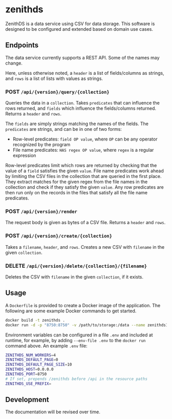 # zenithds

ZenithDS is a data service using CSV for data storage. This software is designed to be configured and extended based on domain use cases.

## Endpoints

The data service currently supports a REST API. Some of the names may change.

Here, unless otherwise noted, a `header` is a list of fields/columns as strings, and `rows` is a list of lists with values as strings.

### POST `/api/{version}/query/{collection}`
  
Queries the data in a `collection`. Takes `predicates` that can influence the rows returned, and `fields` which influence the fields/columns returned. Returns a `header` and `rows`.

The `fields` are simply strings matching the names of the fields. The `predicates` are strings, and can be in one of two forms:

- Row-level predicates: `field OP value`, where `OP` can be any operator recognized by the program
- File name predicates: `HAS regex OP value`, where `regex` is a regular expression

Row-level predicates limit which rows are returned by checking that the value of a `field` satisfies the given `value`. File name predicates work ahead by limiting the CSV files in the collection that are queried in the first place. They extract matches for the given regex from the file names in the collection and check if they satisfy the given `value`. Any row predicates are then run only on the records in the files that satisfy all the file name predicates.

### POST `/api/{version}/render`
  
The request body is given as bytes of a CSV file. Returns a `header` and `rows`.

### POST `/api/{version}/create/{collection}`

Takes a `filename`, `header`, and `rows`. Creates a new CSV with `filename` in the given `collection`.

### DELETE `/api/{version}/delete/{collection}/{filename}`

Deletes the CSV with `filename` in the given `collection`, if it exists.


## Usage

A `Dockerfile` is provided to create a Docker image of the application. The following are some example Docker commands to get started.

```sh
docker build -t zenithds .
docker run -d -p "8750:8750" -v /path/to/storage:/data --name zenithds1 zenithds
```

Environment variables can be configured in a file `.env` and included at runtime, for example, by adding `--env-file .env` to the `docker run` command above. An example `.env` file:

```sh
ZENITHDS_NUM_WORKERS=4
ZENITHDS_DEFAULT_PAGE=0
ZENITHDS_DEFAULT_PAGE_SIZE=10
ZENITHDS_HOST=0.0.0.0
ZENITHDS_PORT=8750
# If set, prepends /zenithds before /api in the resource paths
ZENITHDS_USE_PREFIX=
```

## Development

The documentation will be revised over time.
